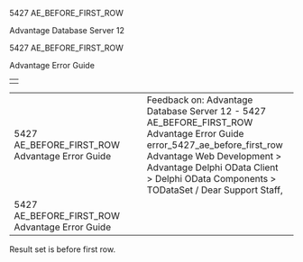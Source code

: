 5427 AE\_BEFORE\_FIRST\_ROW




Advantage Database Server 12  

5427 AE\_BEFORE\_FIRST\_ROW

Advantage Error Guide

|  |
| --- |
|  |

|  |  |  |  |  |
| --- | --- | --- | --- | --- |
| 5427 AE\_BEFORE\_FIRST\_ROW  Advantage Error Guide |  |  | Feedback on: Advantage Database Server 12 - 5427 AE\_BEFORE\_FIRST\_ROW Advantage Error Guide error\_5427\_ae\_before\_first\_row Advantage Web Development > Advantage Delphi OData Client > Delphi OData Components > TODataSet / Dear Support Staff, |  |
| 5427 AE\_BEFORE\_FIRST\_ROW  Advantage Error Guide |  |  |  |  |

Result set is before first row.